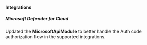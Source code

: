 
#### Integrations
##### Microsoft Defender for Cloud
Updated the **MicrosoftApiModule** to better handle the Auth code authorization flow in the supported integrations.